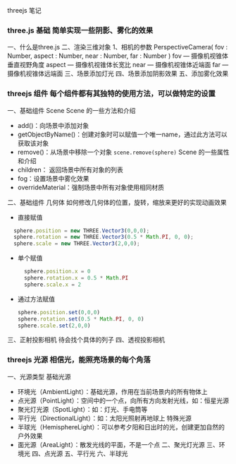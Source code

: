 threejs 笔记

### three.js 基础 简单实现一些阴影、雾化的效果
一、什么是three.js
二、渲染三维对象
  1、相机的参数
  PerspectiveCamera( fov : Number, aspect : Number, near : Number, far : Number )
  fov — 摄像机视锥体垂直视野角度
  aspect — 摄像机视锥体长宽比
  near — 摄像机视锥体近端面
  far — 摄像机视锥体远端面
三、场景添加灯光
四、场景添加阴影效果
五、添加雾化效果

### threejs 组件 每个组件都有其独特的使用方法，可以做特定的设置
一、基础组件 Scene
Scene 的一些方法和介绍
  - add()：向场景中添加对象
  - getObjectByName()：创建对象时可以赋值一个唯一name，通过此方法可以获取该对象
  - remove()：从场景中移除一个对象  `scene.remove(sphere)`
Scene 的一些属性和介绍
  - children： 返回场景中所有对象的列表
  - fog：设置场景中雾化效果
  - overrideMaterial：强制场景中所有对象使用相同材质

二、基础组件 几何体
如何修改几何体的位置，旋转，缩放来更好的实现动画效果
 - 直接赋值
  ```js
    sphere.position = new THREE.Vector3(0,0,0);
    sphere.rotation = new THREE.Vector3(0.5 * Math.PI, 0, 0);
    sphere.scale = new THREE.Vector3(2,0,0);
  ```
- 单个赋值
  ```js
    sphere.position.x = 0
    sphere.rotation.x = 0.5 * Math.PI
    sphere.scale.x = 2
  ```
- 通过方法赋值
  ```js
  sphere.position.set(0,0,0)
  sphere.rotation.set(0.5 * Math.PI, 0, 0)
  sphere.scale.set(2,0,0)
  ```
三、正射投影相机
待会找个具体的列子
四、透视投影相机
### threejs 光源 相信光，能照亮场景的每个角落
一、光源类型
基础光源
  - 环境光（AmbientLight）：基础光源，作用在当前场景内的所有物体上
  - 点光源（PointLight）：空间中的一个点，向所有方向发射光线，如：恒星光源
  - 聚光灯光源（SpotLight）：如：灯光、手电筒等
  - 平行光（DirectionalLight）：如：太阳光照射再地球上
特殊光源
  - 半球光（HemisphereLight）：可以参考夕阳和日出时的光，创建更加自然的户外效果
  - 面光源（AreaLight）：散发光线的平面，不是一个点
二、聚光灯光源
三、环境光
四、点光源
五、平行光
六、半球光





